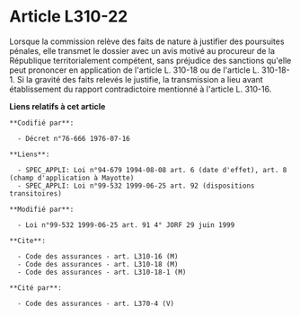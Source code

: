 # Article L310-22

Lorsque la commission relève des faits de nature à justifier des poursuites pénales, elle transmet le dossier avec un avis
motivé au procureur de la République territorialement compétent, sans préjudice des sanctions qu'elle peut prononcer en
application de l'article L. 310-18 ou de l'article L. 310-18-1. Si la gravité des faits relevés le justifie, la transmission
a lieu avant établissement du rapport contradictoire mentionné à l'article L. 310-16.

**Liens relatifs à cet article**

	**Codifié par**:

	  - Décret n°76-666 1976-07-16

	**Liens**:

	  - SPEC_APPLI: Loi n°94-679 1994-08-08 art. 6 (date d'effet), art. 8 (champ d'application à Mayotte)
	  - SPEC_APPLI: Loi n°99-532 1999-06-25 art. 92 (dispositions transitoires)

	**Modifié par**:

	  - Loi n°99-532 1999-06-25 art. 91 4° JORF 29 juin 1999

	**Cite**:

	  - Code des assurances - art. L310-16 (M)
	  - Code des assurances - art. L310-18 (M)
	  - Code des assurances - art. L310-18-1 (M)

	**Cité par**:

	  - Code des assurances - art. L370-4 (V)
